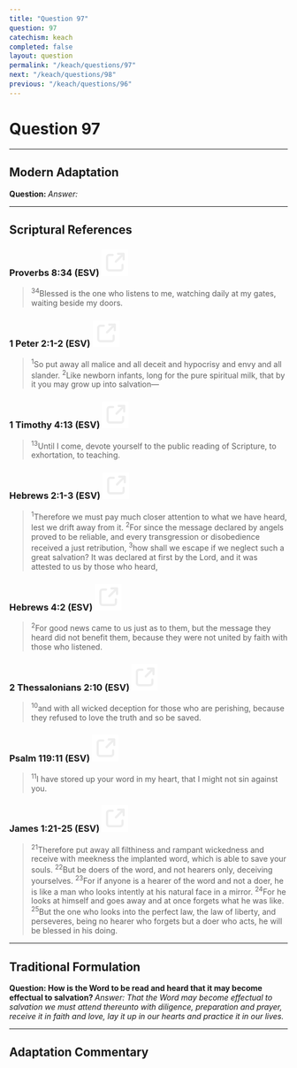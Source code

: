 ```yaml
---
title: "Question 97"
question: 97
catechism: keach
completed: false
layout: question
permalink: "/keach/questions/97"
next: "/keach/questions/98"
previous: "/keach/questions/96"
---
```

# Question 97
---
## Modern Adaptation
<strong>
    Question:
</strong>

<em>
    Answer:
</em>

---
## Scriptural References
### Proverbs 8:34 (ESV) <a href="https://biblegateway.com/passage/?search=Proverbs+8%3A34&version=ESV"><img src="/assets/svg/link.svg"/></a>
> <sup>34</sup>Blessed is the one who listens to me, watching daily at my gates, waiting beside my doors.

### 1 Peter 2:1-2 (ESV) <a href="https://biblegateway.com/passage/?search=1+Peter+2%3A1-2&version=ESV"><img src="/assets/svg/link.svg"/></a>
> <sup>1</sup>So put away all malice and all deceit and hypocrisy and envy and all slander.
> <sup>2</sup>Like newborn infants, long for the pure spiritual milk, that by it you may grow up into salvation—

### 1 Timothy 4:13 (ESV) <a href="https://biblegateway.com/passage/?search=1+Timothy+4%3A13&version=ESV"><img src="/assets/svg/link.svg"/></a>
> <sup>13</sup>Until I come, devote yourself to the public reading of Scripture, to exhortation, to teaching.

### Hebrews 2:1-3 (ESV) <a href="https://biblegateway.com/passage/?search=Hebrews+2%3A1-3&version=ESV"><img src="/assets/svg/link.svg"/></a>
> <sup>1</sup>Therefore we must pay much closer attention to what we have heard, lest we drift away from it.
> <sup>2</sup>For since the message declared by angels proved to be reliable, and every transgression or disobedience received a just retribution,
> <sup>3</sup>how shall we escape if we neglect such a great salvation? It was declared at first by the Lord, and it was attested to us by those who heard,

### Hebrews 4:2 (ESV) <a href="https://biblegateway.com/passage/?search=Hebrews+4%3A2&version=ESV"><img src="/assets/svg/link.svg"/></a>
> <sup>2</sup>For good news came to us just as to them, but the message they heard did not benefit them, because they were not united by faith with those who listened.

### 2 Thessalonians 2:10 (ESV) <a href="https://biblegateway.com/passage/?search=2+Thessalonians+2%3A10&version=ESV"><img src="/assets/svg/link.svg"/></a>
> <sup>10</sup>and with all wicked deception for those who are perishing, because they refused to love the truth and so be saved.

### Psalm 119:11 (ESV) <a href="https://biblegateway.com/passage/?search=Psalm+119%3A11&version=ESV"><img src="/assets/svg/link.svg"/></a>
> <sup>11</sup>I have stored up your word in my heart, that I might not sin against you.

### James 1:21-25 (ESV) <a href="https://biblegateway.com/passage/?search=James+1%3A21-25&version=ESV"><img src="/assets/svg/link.svg"/></a>
> <sup>21</sup>Therefore put away all filthiness and rampant wickedness and receive with meekness the implanted word, which is able to save your souls.
> <sup>22</sup>But be doers of the word, and not hearers only, deceiving yourselves.
> <sup>23</sup>For if anyone is a hearer of the word and not a doer, he is like a man who looks intently at his natural face in a mirror.
> <sup>24</sup>For he looks at himself and goes away and at once forgets what he was like.
> <sup>25</sup>But the one who looks into the perfect law, the law of liberty, and perseveres, being no hearer who forgets but a doer who acts, he will be blessed in his doing.

---
## Traditional Formulation
<strong>
    Question: How is the Word to be read and heard that it may become effectual to salvation?
</strong>

<em>
    Answer: That the Word may become effectual to salvation we must attend thereunto with diligence, preparation and prayer, receive it in faith and love, lay it up in our hearts and practice it in our lives.
</em>

---
## Adaptation Commentary
